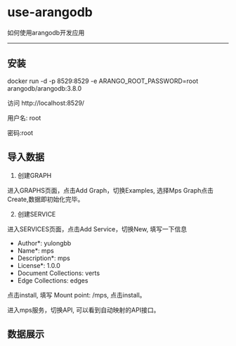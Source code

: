 # use-arangodb

如何使用arangodb开发应用

---

## 安装

docker run -d -p 8529:8529 -e ARANGO_ROOT_PASSWORD=root  arangodb/arangodb:3.8.0

访问 http://localhost:8529/

用户名: root

密码:root

## 导入数据

1. 创建GRAPH

进入GRAPHS页面，点击Add Graph，切换Examples, 选择Mps Graph点击Create,数据即初始化完毕。

2. 创建SERVICE

进入SERVICES页面，点击Add Service，切换New, 填写一下信息

* Author*: yulongbb
* Name*: mps
* Description*: mps
* License*: 1.0.0
* Document Collections: verts
* Edge Collections: edges

点击install, 填写 Mount point: /mps, 点击install。

进入mps服务，切换API, 可以看到自动映射的API接口。

## 数据展示

